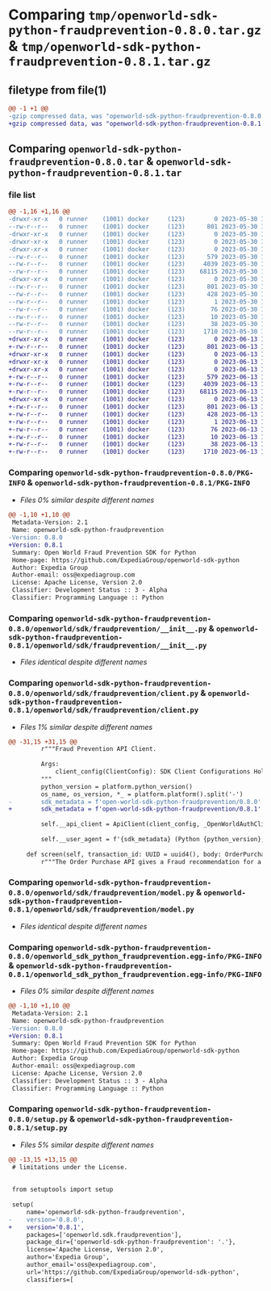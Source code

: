 # Comparing `tmp/openworld-sdk-python-fraudprevention-0.8.0.tar.gz` & `tmp/openworld-sdk-python-fraudprevention-0.8.1.tar.gz`

## filetype from file(1)

```diff
@@ -1 +1 @@
-gzip compressed data, was "openworld-sdk-python-fraudprevention-0.8.0.tar", last modified: Tue May 30 14:40:27 2023, max compression
+gzip compressed data, was "openworld-sdk-python-fraudprevention-0.8.1.tar", last modified: Tue Jun 13 16:45:31 2023, max compression
```

## Comparing `openworld-sdk-python-fraudprevention-0.8.0.tar` & `openworld-sdk-python-fraudprevention-0.8.1.tar`

### file list

```diff
@@ -1,16 +1,16 @@
-drwxr-xr-x   0 runner    (1001) docker     (123)        0 2023-05-30 14:40:27.644522 openworld-sdk-python-fraudprevention-0.8.0/
--rw-r--r--   0 runner    (1001) docker     (123)      801 2023-05-30 14:40:27.644522 openworld-sdk-python-fraudprevention-0.8.0/PKG-INFO
-drwxr-xr-x   0 runner    (1001) docker     (123)        0 2023-05-30 14:40:27.644522 openworld-sdk-python-fraudprevention-0.8.0/openworld/
-drwxr-xr-x   0 runner    (1001) docker     (123)        0 2023-05-30 14:40:27.644522 openworld-sdk-python-fraudprevention-0.8.0/openworld/sdk/
-drwxr-xr-x   0 runner    (1001) docker     (123)        0 2023-05-30 14:40:27.644522 openworld-sdk-python-fraudprevention-0.8.0/openworld/sdk/fraudprevention/
--rw-r--r--   0 runner    (1001) docker     (123)      579 2023-05-30 14:40:21.000000 openworld-sdk-python-fraudprevention-0.8.0/openworld/sdk/fraudprevention/__init__.py
--rw-r--r--   0 runner    (1001) docker     (123)     4039 2023-05-30 14:40:21.000000 openworld-sdk-python-fraudprevention-0.8.0/openworld/sdk/fraudprevention/client.py
--rw-r--r--   0 runner    (1001) docker     (123)    68115 2023-05-30 14:40:21.000000 openworld-sdk-python-fraudprevention-0.8.0/openworld/sdk/fraudprevention/model.py
-drwxr-xr-x   0 runner    (1001) docker     (123)        0 2023-05-30 14:40:27.644522 openworld-sdk-python-fraudprevention-0.8.0/openworld_sdk_python_fraudprevention.egg-info/
--rw-r--r--   0 runner    (1001) docker     (123)      801 2023-05-30 14:40:27.000000 openworld-sdk-python-fraudprevention-0.8.0/openworld_sdk_python_fraudprevention.egg-info/PKG-INFO
--rw-r--r--   0 runner    (1001) docker     (123)      428 2023-05-30 14:40:27.000000 openworld-sdk-python-fraudprevention-0.8.0/openworld_sdk_python_fraudprevention.egg-info/SOURCES.txt
--rw-r--r--   0 runner    (1001) docker     (123)        1 2023-05-30 14:40:27.000000 openworld-sdk-python-fraudprevention-0.8.0/openworld_sdk_python_fraudprevention.egg-info/dependency_links.txt
--rw-r--r--   0 runner    (1001) docker     (123)       76 2023-05-30 14:40:27.000000 openworld-sdk-python-fraudprevention-0.8.0/openworld_sdk_python_fraudprevention.egg-info/requires.txt
--rw-r--r--   0 runner    (1001) docker     (123)       10 2023-05-30 14:40:27.000000 openworld-sdk-python-fraudprevention-0.8.0/openworld_sdk_python_fraudprevention.egg-info/top_level.txt
--rw-r--r--   0 runner    (1001) docker     (123)       38 2023-05-30 14:40:27.644522 openworld-sdk-python-fraudprevention-0.8.0/setup.cfg
--rw-r--r--   0 runner    (1001) docker     (123)     1710 2023-05-30 14:40:05.000000 openworld-sdk-python-fraudprevention-0.8.0/setup.py
+drwxr-xr-x   0 runner    (1001) docker     (123)        0 2023-06-13 16:45:31.418360 openworld-sdk-python-fraudprevention-0.8.1/
+-rw-r--r--   0 runner    (1001) docker     (123)      801 2023-06-13 16:45:31.418360 openworld-sdk-python-fraudprevention-0.8.1/PKG-INFO
+drwxr-xr-x   0 runner    (1001) docker     (123)        0 2023-06-13 16:45:31.418360 openworld-sdk-python-fraudprevention-0.8.1/openworld/
+drwxr-xr-x   0 runner    (1001) docker     (123)        0 2023-06-13 16:45:31.418360 openworld-sdk-python-fraudprevention-0.8.1/openworld/sdk/
+drwxr-xr-x   0 runner    (1001) docker     (123)        0 2023-06-13 16:45:31.418360 openworld-sdk-python-fraudprevention-0.8.1/openworld/sdk/fraudprevention/
+-rw-r--r--   0 runner    (1001) docker     (123)      579 2023-06-13 16:45:24.000000 openworld-sdk-python-fraudprevention-0.8.1/openworld/sdk/fraudprevention/__init__.py
+-rw-r--r--   0 runner    (1001) docker     (123)     4039 2023-06-13 16:45:24.000000 openworld-sdk-python-fraudprevention-0.8.1/openworld/sdk/fraudprevention/client.py
+-rw-r--r--   0 runner    (1001) docker     (123)    68115 2023-06-13 16:45:24.000000 openworld-sdk-python-fraudprevention-0.8.1/openworld/sdk/fraudprevention/model.py
+drwxr-xr-x   0 runner    (1001) docker     (123)        0 2023-06-13 16:45:31.418360 openworld-sdk-python-fraudprevention-0.8.1/openworld_sdk_python_fraudprevention.egg-info/
+-rw-r--r--   0 runner    (1001) docker     (123)      801 2023-06-13 16:45:31.000000 openworld-sdk-python-fraudprevention-0.8.1/openworld_sdk_python_fraudprevention.egg-info/PKG-INFO
+-rw-r--r--   0 runner    (1001) docker     (123)      428 2023-06-13 16:45:31.000000 openworld-sdk-python-fraudprevention-0.8.1/openworld_sdk_python_fraudprevention.egg-info/SOURCES.txt
+-rw-r--r--   0 runner    (1001) docker     (123)        1 2023-06-13 16:45:31.000000 openworld-sdk-python-fraudprevention-0.8.1/openworld_sdk_python_fraudprevention.egg-info/dependency_links.txt
+-rw-r--r--   0 runner    (1001) docker     (123)       76 2023-06-13 16:45:31.000000 openworld-sdk-python-fraudprevention-0.8.1/openworld_sdk_python_fraudprevention.egg-info/requires.txt
+-rw-r--r--   0 runner    (1001) docker     (123)       10 2023-06-13 16:45:31.000000 openworld-sdk-python-fraudprevention-0.8.1/openworld_sdk_python_fraudprevention.egg-info/top_level.txt
+-rw-r--r--   0 runner    (1001) docker     (123)       38 2023-06-13 16:45:31.418360 openworld-sdk-python-fraudprevention-0.8.1/setup.cfg
+-rw-r--r--   0 runner    (1001) docker     (123)     1710 2023-06-13 16:45:16.000000 openworld-sdk-python-fraudprevention-0.8.1/setup.py
```

### Comparing `openworld-sdk-python-fraudprevention-0.8.0/PKG-INFO` & `openworld-sdk-python-fraudprevention-0.8.1/PKG-INFO`

 * *Files 0% similar despite different names*

```diff
@@ -1,10 +1,10 @@
 Metadata-Version: 2.1
 Name: openworld-sdk-python-fraudprevention
-Version: 0.8.0
+Version: 0.8.1
 Summary: Open World Fraud Prevention SDK for Python
 Home-page: https://github.com/ExpediaGroup/openworld-sdk-python
 Author: Expedia Group
 Author-email: oss@expediagroup.com
 License: Apache License, Version 2.0
 Classifier: Development Status :: 3 - Alpha
 Classifier: Programming Language :: Python
```

### Comparing `openworld-sdk-python-fraudprevention-0.8.0/openworld/sdk/fraudprevention/__init__.py` & `openworld-sdk-python-fraudprevention-0.8.1/openworld/sdk/fraudprevention/__init__.py`

 * *Files identical despite different names*

### Comparing `openworld-sdk-python-fraudprevention-0.8.0/openworld/sdk/fraudprevention/client.py` & `openworld-sdk-python-fraudprevention-0.8.1/openworld/sdk/fraudprevention/client.py`

 * *Files 1% similar despite different names*

```diff
@@ -31,15 +31,15 @@
         r"""Fraud Prevention API Client.
 
         Args:
             client_config(ClientConfig): SDK Client Configurations Holder.
         """
         python_version = platform.python_version()
         os_name, os_version, *_ = platform.platform().split('-')
-        sdk_metadata = f'open-world-sdk-python-fraudprevention/0.8.0'
+        sdk_metadata = f'open-world-sdk-python-fraudprevention/0.8.1'
 
         self.__api_client = ApiClient(client_config, _OpenWorldAuthClient)
 
         self.__user_agent = f'{sdk_metadata} (Python {python_version}; {os_name} {os_version})'
 
     def screen(self, transaction_id: UUID = uuid4(), body: OrderPurchaseScreenRequest = None) -> Union[OrderPurchaseScreenResponse, ExtendedError, Error]:
         r"""The Order Purchase API gives a Fraud recommendation for a transaction. A recommendation can be Accept, Reject, or Review. A transaction is marked as Review whenever there are insufficient signals to recommend Accept or Reject. These incidents are manually reviewed, and a corrected recommendation is made asynchronously.
```

### Comparing `openworld-sdk-python-fraudprevention-0.8.0/openworld/sdk/fraudprevention/model.py` & `openworld-sdk-python-fraudprevention-0.8.1/openworld/sdk/fraudprevention/model.py`

 * *Files identical despite different names*

### Comparing `openworld-sdk-python-fraudprevention-0.8.0/openworld_sdk_python_fraudprevention.egg-info/PKG-INFO` & `openworld-sdk-python-fraudprevention-0.8.1/openworld_sdk_python_fraudprevention.egg-info/PKG-INFO`

 * *Files 0% similar despite different names*

```diff
@@ -1,10 +1,10 @@
 Metadata-Version: 2.1
 Name: openworld-sdk-python-fraudprevention
-Version: 0.8.0
+Version: 0.8.1
 Summary: Open World Fraud Prevention SDK for Python
 Home-page: https://github.com/ExpediaGroup/openworld-sdk-python
 Author: Expedia Group
 Author-email: oss@expediagroup.com
 License: Apache License, Version 2.0
 Classifier: Development Status :: 3 - Alpha
 Classifier: Programming Language :: Python
```

### Comparing `openworld-sdk-python-fraudprevention-0.8.0/setup.py` & `openworld-sdk-python-fraudprevention-0.8.1/setup.py`

 * *Files 5% similar despite different names*

```diff
@@ -13,15 +13,15 @@
 # limitations under the License.
 
 
 from setuptools import setup
 
 setup(
     name='openworld-sdk-python-fraudprevention',
-    version='0.8.0',
+    version='0.8.1',
     packages=['openworld.sdk.fraudprevention'],
     package_dir={'openworld-sdk-python-fraudprevention': '.'},
     license='Apache License, Version 2.0',
     author='Expedia Group',
     author_email='oss@expediagroup.com',
     url='https://github.com/ExpediaGroup/openworld-sdk-python',
     classifiers=[
```

